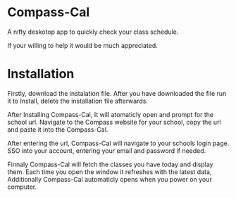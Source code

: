 # Compass-Cal
A nifty deskotop app to quickly check your class schedule.

If your willing to help it would be much appreciated.


# Installation

Firstly, download the instalation file. After you have downloaded the file run it to Install, delete the installation file afterwards.

After Installing Compass-Cal, It will atomaticly open and prompt for the school url. Navigate to the Compass website for your school, copy the url and paste it into the Compass-Cal. 

After entering the url, Compass-Cal will navigate to your schools login page. SSO into your account, entering your email and password if needed.

Finnaly Compass-Cal will fetch the classes you have today and display them. Each time you open the window it refreshes with the latest data, Additionally Compass-Cal automaticly opens when you power on your computer.
